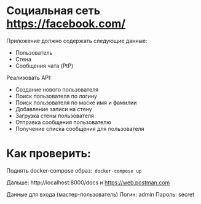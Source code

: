 #  Социальная сеть https://facebook.com/
Приложение должно содержать следующие данные:
- Пользователь
- Стена 
- Сообщения чата (PtP)

Реализовать API:

- Создание нового пользователя
- Поиск пользователя по логину
- Поиск пользователя по маске имя и фамилии
- Добавление записи на стену
- Загрузка стены пользователя
- Отправка сообщения пользователю
- Получение списка сообщения для пользователя

# Как проверить:

Поднять docker-compose образ:` docker-compose up`

Дальше: http://localhost:8000/docs и https://web.postman.com

Данные для входа (мастер-пользователь)
Логин: admin
Пароль: secret

